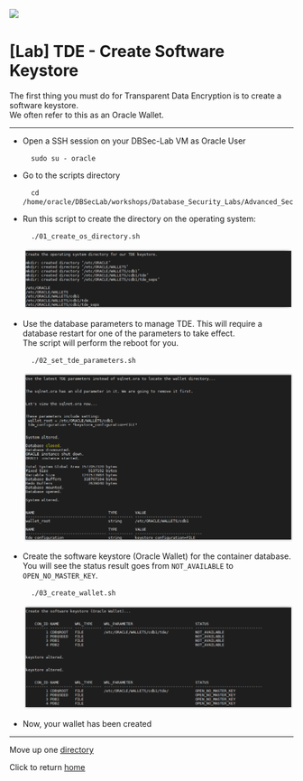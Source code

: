 ![](../../../../images/banner_ASO.PNG)

# [Lab] TDE - Create Software Keystore

The first thing you must do for Transparent Data Encryption is to create a software keystore.<br>
We often refer to this as an Oracle Wallet.

---

- Open a SSH session on your DBSec-Lab VM as Oracle User

        sudo su - oracle

- Go to the scripts directory

        cd /home/oracle/DBSecLab/workshops/Database_Security_Labs/Advanced_Security/TDE/Create_Software_Keystore

- Run this script to create the directory on the operating system:

        ./01_create_os_directory.sh

    ![](../images/TDE_002.PNG)

- Use the database parameters to manage TDE. This will require a database restart for one of the parameters to take effect.<br>
The script will perform the reboot for you. 

        ./02_set_tde_parameters.sh

    ![](../images/TDE_003.PNG)

- Create the software keystore (Oracle Wallet) for the container database.<br>
You will see the status result goes from `NOT_AVAILABLE` to `OPEN_NO_MASTER_KEY`. 

        ./03_create_wallet.sh

    ![](../images/TDE_004.PNG)
    
- Now, your wallet has been created

---
Move up one [directory](../README.md)

Click to return [home](/README.md)

